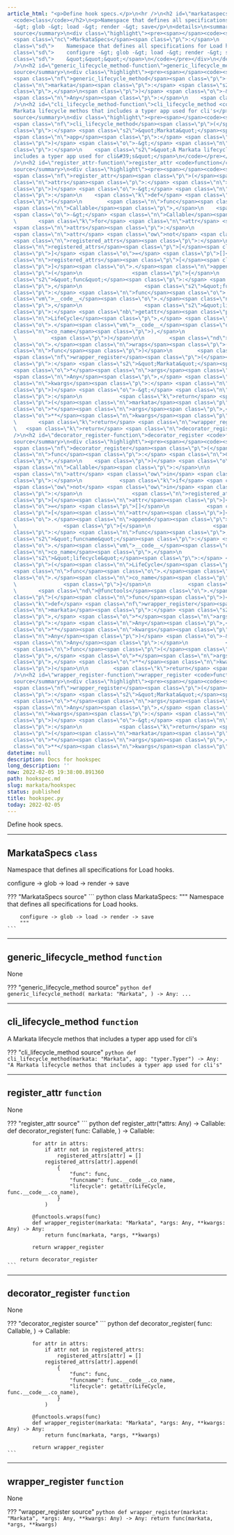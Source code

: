 ```yaml
---
article_html: "<p>Define hook specs.</p>\n<hr />\n<h2 id=\"markataspecs-class\">MarkataSpecs
  <code>class</code></h2>\n<p>Namespace that defines all specifications for Load hooks.</p>\n<p>configure
  -&gt; glob -&gt; load -&gt; render -&gt; save</p>\n<details>\n<summary>MarkataSpecs
  source</summary>\n<div class=\"highlight\"><pre><span></span><code><span class=\"k\">class</span>
  <span class=\"nc\">MarkataSpecs</span><span class=\"p\">:</span>\n    <span class=\"sd\">&quot;&quot;&quot;</span>\n<span
  class=\"sd\">    Namespace that defines all specifications for Load hooks.</span>\n\n<span
  class=\"sd\">    configure -&gt; glob -&gt; load -&gt; render -&gt; save</span>\n<span
  class=\"sd\">    &quot;&quot;&quot;</span>\n</code></pre></div>\n</details>\n<hr
  />\n<h2 id=\"generic_lifecycle_method-function\">generic_lifecycle_method <code>function</code></h2>\n<p>None</p>\n<details>\n<summary>generic_lifecycle_method
  source</summary>\n<div class=\"highlight\"><pre><span></span><code><span class=\"k\">def</span>
  <span class=\"nf\">generic_lifecycle_method</span><span class=\"p\">(</span>\n    <span
  class=\"n\">markata</span><span class=\"p\">:</span> <span class=\"s2\">&quot;Markata&quot;</span><span
  class=\"p\">,</span>\n<span class=\"p\">)</span> <span class=\"o\">-&gt;</span>
  <span class=\"n\">Any</span><span class=\"p\">:</span>\n    <span class=\"o\">...</span>\n</code></pre></div>\n</details>\n<hr
  />\n<h2 id=\"cli_lifecycle_method-function\">cli_lifecycle_method <code>function</code></h2>\n<p>A
  Markata lifecycle methos that includes a typer app used for cli's</p>\n<details>\n<summary>cli_lifecycle_method
  source</summary>\n<div class=\"highlight\"><pre><span></span><code><span class=\"k\">def</span>
  <span class=\"nf\">cli_lifecycle_method</span><span class=\"p\">(</span><span class=\"n\">markata</span><span
  class=\"p\">:</span> <span class=\"s2\">&quot;Markata&quot;</span><span class=\"p\">,</span>
  <span class=\"n\">app</span><span class=\"p\">:</span> <span class=\"s2\">&quot;typer.Typer&quot;</span><span
  class=\"p\">)</span> <span class=\"o\">-&gt;</span> <span class=\"n\">Any</span><span
  class=\"p\">:</span>\n    <span class=\"s2\">&quot;A Markata lifecycle methos that
  includes a typer app used for cli&#39;s&quot;</span>\n</code></pre></div>\n</details>\n<hr
  />\n<h2 id=\"register_attr-function\">register_attr <code>function</code></h2>\n<p>None</p>\n<details>\n<summary>register_attr
  source</summary>\n<div class=\"highlight\"><pre><span></span><code><span class=\"k\">def</span>
  <span class=\"nf\">register_attr</span><span class=\"p\">(</span><span class=\"o\">*</span><span
  class=\"n\">attrs</span><span class=\"p\">:</span> <span class=\"n\">Any</span><span
  class=\"p\">)</span> <span class=\"o\">-&gt;</span> <span class=\"n\">Callable</span><span
  class=\"p\">:</span>\n    <span class=\"k\">def</span> <span class=\"nf\">decorator_register</span><span
  class=\"p\">(</span>\n        <span class=\"n\">func</span><span class=\"p\">:</span>
  <span class=\"n\">Callable</span><span class=\"p\">,</span>\n    <span class=\"p\">)</span>
  <span class=\"o\">-&gt;</span> <span class=\"n\">Callable</span><span class=\"p\">:</span>\n\n
  \       <span class=\"k\">for</span> <span class=\"n\">attr</span> <span class=\"ow\">in</span>
  <span class=\"n\">attrs</span><span class=\"p\">:</span>\n            <span class=\"k\">if</span>
  <span class=\"n\">attr</span> <span class=\"ow\">not</span> <span class=\"ow\">in</span>
  <span class=\"n\">registered_attrs</span><span class=\"p\">:</span>\n                <span
  class=\"n\">registered_attrs</span><span class=\"p\">[</span><span class=\"n\">attr</span><span
  class=\"p\">]</span> <span class=\"o\">=</span> <span class=\"p\">[]</span>\n            <span
  class=\"n\">registered_attrs</span><span class=\"p\">[</span><span class=\"n\">attr</span><span
  class=\"p\">]</span><span class=\"o\">.</span><span class=\"n\">append</span><span
  class=\"p\">(</span>\n                <span class=\"p\">{</span>\n                    <span
  class=\"s2\">&quot;func&quot;</span><span class=\"p\">:</span> <span class=\"n\">func</span><span
  class=\"p\">,</span>\n                    <span class=\"s2\">&quot;funcname&quot;</span><span
  class=\"p\">:</span> <span class=\"n\">func</span><span class=\"o\">.</span><span
  class=\"vm\">__code__</span><span class=\"o\">.</span><span class=\"n\">co_name</span><span
  class=\"p\">,</span>\n                    <span class=\"s2\">&quot;lifecycle&quot;</span><span
  class=\"p\">:</span> <span class=\"nb\">getattr</span><span class=\"p\">(</span><span
  class=\"n\">LifeCycle</span><span class=\"p\">,</span> <span class=\"n\">func</span><span
  class=\"o\">.</span><span class=\"vm\">__code__</span><span class=\"o\">.</span><span
  class=\"n\">co_name</span><span class=\"p\">),</span>\n                <span class=\"p\">}</span>\n
  \           <span class=\"p\">)</span>\n\n        <span class=\"nd\">@functools</span><span
  class=\"o\">.</span><span class=\"n\">wraps</span><span class=\"p\">(</span><span
  class=\"n\">func</span><span class=\"p\">)</span>\n        <span class=\"k\">def</span>
  <span class=\"nf\">wrapper_register</span><span class=\"p\">(</span><span class=\"n\">markata</span><span
  class=\"p\">:</span> <span class=\"s2\">&quot;Markata&quot;</span><span class=\"p\">,</span>
  <span class=\"o\">*</span><span class=\"n\">args</span><span class=\"p\">:</span>
  <span class=\"n\">Any</span><span class=\"p\">,</span> <span class=\"o\">**</span><span
  class=\"n\">kwargs</span><span class=\"p\">:</span> <span class=\"n\">Any</span><span
  class=\"p\">)</span> <span class=\"o\">-&gt;</span> <span class=\"n\">Any</span><span
  class=\"p\">:</span>\n            <span class=\"k\">return</span> <span class=\"n\">func</span><span
  class=\"p\">(</span><span class=\"n\">markata</span><span class=\"p\">,</span> <span
  class=\"o\">*</span><span class=\"n\">args</span><span class=\"p\">,</span> <span
  class=\"o\">**</span><span class=\"n\">kwargs</span><span class=\"p\">)</span>\n\n
  \       <span class=\"k\">return</span> <span class=\"n\">wrapper_register</span>\n\n
  \   <span class=\"k\">return</span> <span class=\"n\">decorator_register</span>\n</code></pre></div>\n</details>\n<hr
  />\n<h2 id=\"decorator_register-function\">decorator_register <code>function</code></h2>\n<p>None</p>\n<details>\n<summary>decorator_register
  source</summary>\n<div class=\"highlight\"><pre><span></span><code><span class=\"k\">def</span>
  <span class=\"nf\">decorator_register</span><span class=\"p\">(</span>\n        <span
  class=\"n\">func</span><span class=\"p\">:</span> <span class=\"n\">Callable</span><span
  class=\"p\">,</span>\n    <span class=\"p\">)</span> <span class=\"o\">-&gt;</span>
  <span class=\"n\">Callable</span><span class=\"p\">:</span>\n\n        <span class=\"k\">for</span>
  <span class=\"n\">attr</span> <span class=\"ow\">in</span> <span class=\"n\">attrs</span><span
  class=\"p\">:</span>\n            <span class=\"k\">if</span> <span class=\"n\">attr</span>
  <span class=\"ow\">not</span> <span class=\"ow\">in</span> <span class=\"n\">registered_attrs</span><span
  class=\"p\">:</span>\n                <span class=\"n\">registered_attrs</span><span
  class=\"p\">[</span><span class=\"n\">attr</span><span class=\"p\">]</span> <span
  class=\"o\">=</span> <span class=\"p\">[]</span>\n            <span class=\"n\">registered_attrs</span><span
  class=\"p\">[</span><span class=\"n\">attr</span><span class=\"p\">]</span><span
  class=\"o\">.</span><span class=\"n\">append</span><span class=\"p\">(</span>\n
  \               <span class=\"p\">{</span>\n                    <span class=\"s2\">&quot;func&quot;</span><span
  class=\"p\">:</span> <span class=\"n\">func</span><span class=\"p\">,</span>\n                    <span
  class=\"s2\">&quot;funcname&quot;</span><span class=\"p\">:</span> <span class=\"n\">func</span><span
  class=\"o\">.</span><span class=\"vm\">__code__</span><span class=\"o\">.</span><span
  class=\"n\">co_name</span><span class=\"p\">,</span>\n                    <span
  class=\"s2\">&quot;lifecycle&quot;</span><span class=\"p\">:</span> <span class=\"nb\">getattr</span><span
  class=\"p\">(</span><span class=\"n\">LifeCycle</span><span class=\"p\">,</span>
  <span class=\"n\">func</span><span class=\"o\">.</span><span class=\"vm\">__code__</span><span
  class=\"o\">.</span><span class=\"n\">co_name</span><span class=\"p\">),</span>\n
  \               <span class=\"p\">}</span>\n            <span class=\"p\">)</span>\n\n
  \       <span class=\"nd\">@functools</span><span class=\"o\">.</span><span class=\"n\">wraps</span><span
  class=\"p\">(</span><span class=\"n\">func</span><span class=\"p\">)</span>\n        <span
  class=\"k\">def</span> <span class=\"nf\">wrapper_register</span><span class=\"p\">(</span><span
  class=\"n\">markata</span><span class=\"p\">:</span> <span class=\"s2\">&quot;Markata&quot;</span><span
  class=\"p\">,</span> <span class=\"o\">*</span><span class=\"n\">args</span><span
  class=\"p\">:</span> <span class=\"n\">Any</span><span class=\"p\">,</span> <span
  class=\"o\">**</span><span class=\"n\">kwargs</span><span class=\"p\">:</span> <span
  class=\"n\">Any</span><span class=\"p\">)</span> <span class=\"o\">-&gt;</span>
  <span class=\"n\">Any</span><span class=\"p\">:</span>\n            <span class=\"k\">return</span>
  <span class=\"n\">func</span><span class=\"p\">(</span><span class=\"n\">markata</span><span
  class=\"p\">,</span> <span class=\"o\">*</span><span class=\"n\">args</span><span
  class=\"p\">,</span> <span class=\"o\">**</span><span class=\"n\">kwargs</span><span
  class=\"p\">)</span>\n\n        <span class=\"k\">return</span> <span class=\"n\">wrapper_register</span>\n</code></pre></div>\n</details>\n<hr
  />\n<h2 id=\"wrapper_register-function\">wrapper_register <code>function</code></h2>\n<p>None</p>\n<details>\n<summary>wrapper_register
  source</summary>\n<div class=\"highlight\"><pre><span></span><code><span class=\"k\">def</span>
  <span class=\"nf\">wrapper_register</span><span class=\"p\">(</span><span class=\"n\">markata</span><span
  class=\"p\">:</span> <span class=\"s2\">&quot;Markata&quot;</span><span class=\"p\">,</span>
  <span class=\"o\">*</span><span class=\"n\">args</span><span class=\"p\">:</span>
  <span class=\"n\">Any</span><span class=\"p\">,</span> <span class=\"o\">**</span><span
  class=\"n\">kwargs</span><span class=\"p\">:</span> <span class=\"n\">Any</span><span
  class=\"p\">)</span> <span class=\"o\">-&gt;</span> <span class=\"n\">Any</span><span
  class=\"p\">:</span>\n            <span class=\"k\">return</span> <span class=\"n\">func</span><span
  class=\"p\">(</span><span class=\"n\">markata</span><span class=\"p\">,</span> <span
  class=\"o\">*</span><span class=\"n\">args</span><span class=\"p\">,</span> <span
  class=\"o\">**</span><span class=\"n\">kwargs</span><span class=\"p\">)</span>\n</code></pre></div>\n</details>"
datetime: null
description: Docs for hookspec
long_description: ''
now: 2022-02-05 19:38:00.891360
path: hookspec.md
slug: markata/hookspec
status: published
title: hookspec.py
today: 2022-02-05
---
```


Define hook specs.


---

## MarkataSpecs `class`

Namespace that defines all specifications for Load hooks.

configure -> glob -> load -> render -> save

??? "MarkataSpecs source"
    ``` python
    class MarkataSpecs:
        """
        Namespace that defines all specifications for Load hooks.

        configure -> glob -> load -> render -> save
        """
    ```


---

## generic_lifecycle_method `function`

None

??? "generic_lifecycle_method source"
    ``` python
    def generic_lifecycle_method(
        markata: "Markata",
    ) -> Any:
        ...
    ```


---

## cli_lifecycle_method `function`

A Markata lifecycle methos that includes a typer app used for cli's

??? "cli_lifecycle_method source"
    ``` python
    def cli_lifecycle_method(markata: "Markata", app: "typer.Typer") -> Any:
        "A Markata lifecycle methos that includes a typer app used for cli's"
    ```


---

## register_attr `function`

None

??? "register_attr source"
    ``` python
    def register_attr(*attrs: Any) -> Callable:
        def decorator_register(
            func: Callable,
        ) -> Callable:

            for attr in attrs:
                if attr not in registered_attrs:
                    registered_attrs[attr] = []
                registered_attrs[attr].append(
                    {
                        "func": func,
                        "funcname": func.__code__.co_name,
                        "lifecycle": getattr(LifeCycle, func.__code__.co_name),
                    }
                )

            @functools.wraps(func)
            def wrapper_register(markata: "Markata", *args: Any, **kwargs: Any) -> Any:
                return func(markata, *args, **kwargs)

            return wrapper_register

        return decorator_register
    ```


---

## decorator_register `function`

None

??? "decorator_register source"
    ``` python
    def decorator_register(
            func: Callable,
        ) -> Callable:

            for attr in attrs:
                if attr not in registered_attrs:
                    registered_attrs[attr] = []
                registered_attrs[attr].append(
                    {
                        "func": func,
                        "funcname": func.__code__.co_name,
                        "lifecycle": getattr(LifeCycle, func.__code__.co_name),
                    }
                )

            @functools.wraps(func)
            def wrapper_register(markata: "Markata", *args: Any, **kwargs: Any) -> Any:
                return func(markata, *args, **kwargs)

            return wrapper_register
    ```


---

## wrapper_register `function`

None

??? "wrapper_register source"
    ``` python
    def wrapper_register(markata: "Markata", *args: Any, **kwargs: Any) -> Any:
                return func(markata, *args, **kwargs)
    ```